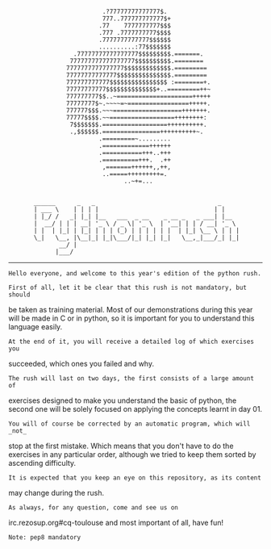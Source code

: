 

                              .?77777777777777$.            
                              777..777777777777$+           
                             .77    7777777777$$$           
                             .777 .7777777777$$$$           
                             .7777777777777$$$$$$           
                             ..........:77$$$$$$$           
                      .77777777777777777$$$$$$$$$.=======.  
                     777777777777777777$$$$$$$$$$.========  
                    7777777777777777$$$$$$$$$$$$$.========= 
                    77777777777777$$$$$$$$$$$$$$$.========= 
                    777777777777$$$$$$$$$$$$$$$$ :========+.
                    77777777777$$$$$$$$$$$$$$+..=========++~
                    777777777$$..~=====================+++++
                    77777777$~.~~~~=~=================+++++.
                    777777$$$.~~~===================+++++++.
                    77777$$$$.~~==================++++++++: 
                     7$$$$$$$.==================++++++++++. 
                     .,$$$$$$.================++++++++++~.  
                             .=========~.........           
                             .=============++++++           
                             .===========+++..+++           
                             .==========+++.  .++           
                              ,=======++++++,,++,           
                              ..=====+++++++++=.            
                                    ..~+=...                


           ______      _   _                                  _     
           | ___ \    | | | |                                | |    
           | |_/ /   _| |_| |__   ___  _ __    _ __ _   _ ___| |__  
           |  __/ | | | __| '_ \ / _ \| '_ \  | '__| | | / __| '_ \ 
           | |  | |_| | |_| | | | (_) | | | | | |  | |_| \__ \ | | |
           \_|   \__, |\__|_| |_|\___/|_| |_| |_|   \__,_|___/_| |_|
                  __/ |                                             
                 |___/                                              

-------------------------------------------------------------------------------

    Hello everyone, and welcome to this year's edition of the python rush.

    First of all, let it be clear that this rush is not mandatory, but should
be taken as training material. Most of our demonstrations during this year
will be made in C or in python, so it is important for you to understand this
language easily.

    At the end of it, you will receive a detailed log of which exercises you
succeeded, which ones you failed and why.

    The rush will last on two days, the first consists of a large amount of
exercises designed to make you understand the basic of python, the second
one will be solely focused on applying the concepts learnt in day 01.

    You will of course be corrected by an automatic program, which will _not_
stop at the first mistake. Which means that you don't have to do the 
exercises in any particular order, although we tried to keep them sorted by
ascending difficulty.

    It is expected that you keep an eye on this repository, as its content
may change during the rush.

    As always, for any question, come and see us on 
irc.rezosup.org#cq-toulouse and most important of all, have fun!


    Note: pep8 mandatory
